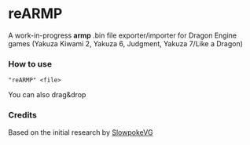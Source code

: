 # reARMP
A work-in-progress **armp** .bin file exporter/importer for Dragon Engine games (Yakuza Kiwami 2, Yakuza 6, Judgment, Yakuza 7/Like a Dragon)



  
### How to use

```"reARMP" <file>```

You can also drag&drop

  
    
### Credits
Based on the initial research by [SlowpokeVG](https://github.com/SlowpokeVG)
